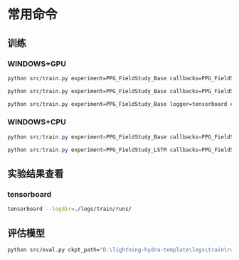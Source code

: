 # 常用命令

## 训练

### WINDOWS+GPU

```bash
python src/train.py experiment=PPG_FieldStudy_Base callbacks=PPG_FieldStudy logger=tensorboard

python src/train.py experiment=PPG_FieldStudy_Base callbacks=PPG_FieldStudy logger=tensorboard trainer=gpu

python src/train.py experiment=PPG_FieldStudy_Base logger=tensorboard callbacks=PPG_FieldStudy trainer=gpu debug=fdr
```

### WINDOWS+CPU

```powershell
python src/train.py experiment=PPG_FieldStudy_Base callbacks=PPG_FieldStudy logger=tensorboard trainer.accelerator=cpu

python src/train.py experiment=PPG_FieldStudy_LSTM callbacks=PPG_FieldStudy logger=tensorboard trainer.accelerator=cpu
```

## 实验结果查看

### tensorboard

```bash
tensorboard --logdir=./logs/train/runs/
```

## 评估模型

```bash
python src/eval.py ckpt_path="D:\lightning-hydra-template\logs\train\runs\2024-10-06_11-35-20\checkpoints\epoch_005.ckpt"
```
